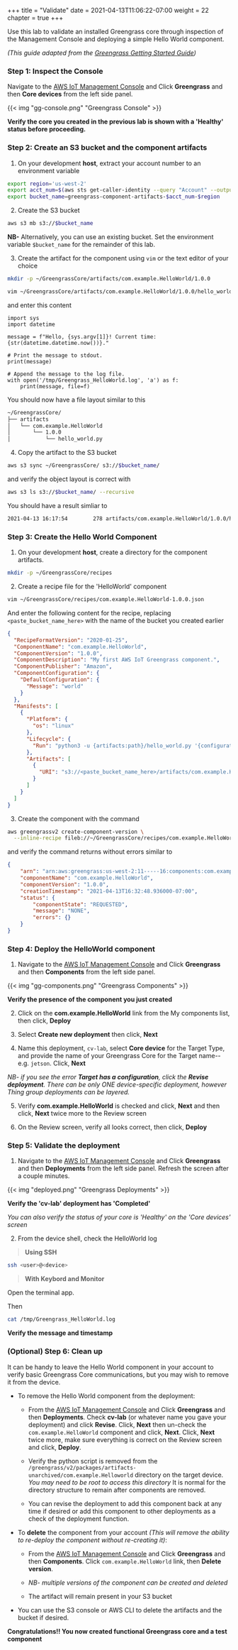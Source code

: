 +++
title = "Validate"
date = 2021-04-13T11:06:22-07:00
weight = 22
chapter = true
+++

Use this lab to validate an installed Greengrass core through inspection of the Management Console and deploying a simple Hello World component.

_(This guide adapted from the [Greengrass Getting Started Guide](https://docs.aws.amazon.com/greengrass/v2/developerguide/getting-started.html#create-first-component))_


### Step 1: Inspect the Console

 Navigate to the [AWS IoT Management Console](https://us-west-2.console.aws.amazon.com/iot/home?region=us-west-2#/greengrass/v2/cores) and Click **Greengrass** and then **Core devices** from the left side panel.

{{< img "gg-console.png" "Greengrass Console" >}}

**Verify the core you created in the previous lab is shown with a 'Healthy' status before proceeding.**

### Step 2: Create an S3 bucket and the component artifacts

1. On your development **host**, extract your account number to an environment variable

```bash
export region='us-west-2'
export acct_num=$(aws sts get-caller-identity --query "Account" --output text)
export bucket_name=greengrass-component-artifacts-$acct_num-$region
```

2. Create the S3 bucket

```bash
aws s3 mb s3://$bucket_name
```

**NB-** Alternatively, you can use an existing bucket. Set the environment variable `$bucket_name` for the remainder of this lab.

3. Create the artifact for the component using `vim` or the text editor of your choice

```bash
mkdir -p ~/GreengrassCore/artifacts/com.example.HelloWorld/1.0.0

vim ~/GreengrassCore/artifacts/com.example.HelloWorld/1.0.0/hello_world.py
```
and enter this content
```python3
import sys
import datetime

message = f"Hello, {sys.argv[1]}! Current time: {str(datetime.datetime.now())}."

# Print the message to stdout.
print(message)

# Append the message to the log file.
with open('/tmp/Greengrass_HelloWorld.log', 'a') as f:
    print(message, file=f)
```

You should now have a file layout similar to this

```bash
~/GreengrassCore/
├── artifacts
│   └── com.example.HelloWorld
│       └── 1.0.0
│           └── hello_world.py
```

4. Copy the artifact to the S3 bucket

```bash
aws s3 sync ~/GreengrassCore/ s3://$bucket_name/
```
and verify the object layout is correct with
```bash
aws s3 ls s3://$bucket_name/ --recursive
```
You should have a result simliar to
```bash
2021-04-13 16:17:54        278 artifacts/com.example.HelloWorld/1.0.0/hello_world.py
```

### Step 3: Create the Hello World Component

1. On your development **host**, create a directory for the component artifacts.

```bash
mkdir -p ~/GreengrassCore/recipes
```

2. Create a recipe file for the 'HelloWorld' component 

```bash
vim ~/GreengrassCore/recipes/com.example.HelloWorld-1.0.0.json
```

And enter the following content for the recipe, replacing `<paste_bucket_name_here>` with the name of the bucket you created earlier

```json
{
  "RecipeFormatVersion": "2020-01-25",
  "ComponentName": "com.example.HelloWorld",
  "ComponentVersion": "1.0.0",
  "ComponentDescription": "My first AWS IoT Greengrass component.",
  "ComponentPublisher": "Amazon",
  "ComponentConfiguration": {
    "DefaultConfiguration": {
      "Message": "world"
    }
  },
  "Manifests": [
    {
      "Platform": {
        "os": "linux"
      },
      "Lifecycle": {
        "Run": "python3 -u {artifacts:path}/hello_world.py '{configuration:/Message}'"
      },
      "Artifacts": [
        {
          "URI": "s3://<paste_bucket_name_here>/artifacts/com.example.HelloWorld/1.0.0/hello_world.py"
        }
      ]
    }
  ]
}
```

3. Create the component with the command

```bash
aws greengrassv2 create-component-version \
  --inline-recipe fileb://~/GreengrassCore/recipes/com.example.HelloWorld-1.0.0.json
```

and verify the command returns without errors similar to

```json
{
    "arn": "arn:aws:greengrass:us-west-2:11-----16:components:com.example.HelloWorld:versions:1.0.0",
    "componentName": "com.example.HelloWorld",
    "componentVersion": "1.0.0",
    "creationTimestamp": "2021-04-13T16:32:48.936000-07:00",
    "status": {
        "componentState": "REQUESTED",
        "message": "NONE",
        "errors": {}
    }
}
```
### Step 4: Deploy the HelloWorld component

1.  Navigate to the [AWS IoT Management Console](https://us-west-2.console.aws.amazon.com/iot/home?region=us-west-2#/greengrass/v2/cores) and Click **Greengrass** and then **Components** from the left side panel.

{{< img "gg-components.png" "Greengrass Components" >}}

**Verify the presence of the component you just created**

2. Click on the **com.example.HelloWorld** link from the My components list, then click, **Deploy**

3. Select **Create new deployment** then click, **Next**

4. Name this deployment, `cv-lab`, select **Core device** for the Target Type, and provide the name of your Greengrass Core for the Target name--e.g. `jetson`.
Click, **Next**

_NB- if you see the error **Target has a configuration**, click the **Revise deployment**. There can be only ONE device-specific deployment, however Thing group deployments can be layered._

5. Verify **com.example.HelloWorld** is checked and click, **Next** and then click, **Next** twice more to the Review screen

6. On the Review screen, verify all looks correct, then click, **Deploy**

### Step 5: Validate the deployment

1. Navigate to the [AWS IoT Management Console](https://us-west-2.console.aws.amazon.com/iot/home?region=us-west-2#/greengrass/v2/cores) and Click **Greengrass** and then **Deployments** from the left side panel. Refresh the screen after a couple minutes.

{{< img "deployed.png" "Greengrass Deployments" >}}

**Verify the 'cv-lab' deployment has 'Completed'**

_You can also verify the status of your core is 'Healthy' on the 'Core devices' screen_

2. From the device shell, check the HelloWorld log

> **Using SSH**

```bash
ssh <user>@<device>
```

> **With Keybord and Monitor**

Open the terminal app.

Then
```bash
cat /tmp/Greengrass_HelloWorld.log
```

**Verify the message and timestamp**

### (Optional) Step 6: Clean up

It can be handy to leave the Hello World component in your account to verify basic Greengrass Core communications, but you may wish to remove it from the device.

* To remove the Hello World component from the deployment:

  * From the [AWS IoT Management Console](https://us-west-2.console.aws.amazon.com/iot/home?region=us-west-2#/greengrass/v2/cores) and Click **Greengrass** and then **Deployments**. Check **cv-lab** (or whatever name you gave your deployment) and click **Revise**. Click, **Next** then un-check the `com.example.HelloWorld` component and click, **Next**.  Click, **Next** twice more, make sure everything is correct on the Review screen and click, **Deploy**.

  * Verify the python script is removed from the `/greengrass/v2/packages/artifacts-unarchived/com.example.Helloworld` directory on the target device. _You may need to be root to access this directory_  It is normal for the directory structure to remain after components are removed.

  * You can revise the deployment to add this component back at any time if desired or add this component to other deployments as a check of the deployment function.

* To **delete** the component from your account
_(This will remove the ability to re-deploy the component without re-creating it)_:

  * From the [AWS IoT Management Console](https://us-west-2.console.aws.amazon.com/iot/home?region=us-west-2#/greengrass/v2/cores) and Click **Greengrass** and then **Components**. Click `com.example.HelloWorld` link, then **Delete version**.

  * _NB- multiple versions of the component can be created and deleted_

  * The artifact will remain present in your S3 bucket

* You can use the S3 console or AWS CLI to delete the artifacts and the bucket if desired.

**Congratulations!! You now created functional Greengrass core and a test component** 